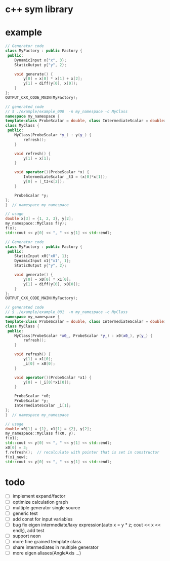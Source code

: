 # c++ sym library


# example

``` c++
// Generator code
class MyFactory : public Factory {
 public:
    DynamicInput x{"x", 3};
    StaticOutput y{"y", 2};

    void generate() {
        y[0] = x[0] * x[1] + x[2];
        y[1] = diff(y[0], x[0]);
    }
};
OUTPUT_CXX_CODE_MAIN(MyFactory);

// generated code
// $ ./example/example_000  -n my_namespace -c MyClass
namespace my_namespace {
template<class ProbeScalar = double, class IntermediateScalar = double>
class MyClass {
 public:
    MyClass(ProbeScalar *y_) : y(y_) {
        refresh();
    }

    void refresh() {
        y[1] = x[1];
    }

    void operator()(ProbeScalar *x) {
        IntermediateScalar _t3 = (x[0]*x[1]);
        y[0] = (_t3+x[2]);
    }

    ProbeScalar *y;
};
}  // namespace my_namespace

// usage
double x[3] = {1, 2, 3}, y[2];
my_namespace::MyClass f(y);
f(x);
std::cout << y[0] << ", " << y[1] << std::endl;
```

``` c++
// Generator code
class MyFactory : public Factory {
 public:
    StaticInput x0{"x0", 1};
    DynamicInput x1{"x1", 1};
    StaticOutput y{"y", 2};

    void generate() {
        y[0] = x0[0] * x1[0];
        y[1] = diff(y[0], x0[0]);
    }
};
OUTPUT_CXX_CODE_MAIN(MyFactory);

// generated code
// $ ./example/example_001  -n my_namespace -c MyClass
namespace my_namespace {
template<class ProbeScalar = double, class IntermediateScalar = double>
class MyClass {
 public:
    MyClass(ProbeScalar *x0_, ProbeScalar *y_) : x0(x0_), y(y_) {
        refresh();
    }

    void refresh() {
        y[1] = x1[0];
        _i[0] = x0[0];
    }

    void operator()(ProbeScalar *x1) {
        y[0] = (_i[0]*x1[0]);
    }

    ProbeScalar *x0;
    ProbeScalar *y;
    IntermediateScalar _i[1];
};
}  // namespace my_namespace

// usage
double x0[1] = {1}, x1[1] = {2}, y[2];
my_namespace::MyClass f(x0, y);
f(x1);
std::cout << y[0] << ", " << y[1] << std::endl;
x0[0] = 3;
f.refresh();  // recalculate with pointer that is set in constructor
f(x1_new);
std::cout << y[0] << ", " << y[1] << std::endl;
```

# todo
- [ ] implement expand/factor
- [ ] optimize calculation graph
- [ ] multiple generator single source
- [ ] generic test
- [ ] add const for input variables
- [ ] bug fix eigen intermediate/laxy expression(auto x = y * z; cout << x << endl;), add test
- [ ] support neon
- [ ] more fine grained template class
- [ ] share intermediates in multiple generator
- [ ] more eigen aliases(AngleAxis ...)
